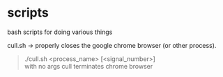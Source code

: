 # scripts
bash scripts for doing various things

cull.sh -> properly closes the google chrome browser (or other process).     
> ./cull.sh \<process_name\> \[\<signal_number\>\]    
> with no args cull terminates chrome browser
